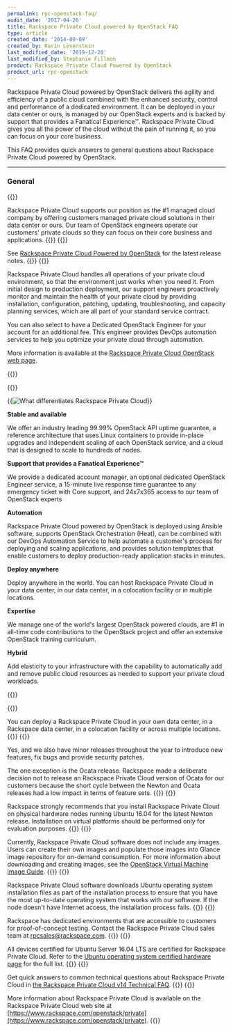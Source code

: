 ```yaml
---
permalink: rpc-openstack-faq/
audit_date: '2017-04-26'
title: Rackspace Private Cloud powered by OpenStack FAQ
type: article
created_date: '2014-09-09'
created_by: Karin Levenstein
last_modified_date: '2019-12-20'
last_modified_by: Stephanie Fillmon
product: Rackspace Private Cloud Powered by OpenStack
product_url: rpc-openstack
---
```


Rackspace Private Cloud powered by OpenStack delivers the agility and
efficiency of a public cloud combined with the enhanced security, control and
performance of a dedicated environment.  It can be deployed in your data center
or ours, is managed by our OpenStack experts and is backed by support that provides a Fanatical Experience&trade;. Rackspace Private Cloud gives you all the power of the cloud without the pain of running it, so you can focus on your core business.

This FAQ provides quick answers to general questions about Rackspace Private Cloud powered by OpenStack.

---------

### General
{{<accordion title="How does Rackspace Private Cloud support Rackspace's position as the #1 managed cloud company?" col="in" href="accordion1">}}

Rackspace Private Cloud supports our position as the #1 managed cloud company
by offering customers managed private cloud solutions in their data center or
ours.  Our team of OpenStack engineers operate our customers' private clouds so
they can focus on their core business and applications.
{{</accordion>}}
{{<accordion title="What new enhancements were delivered with the latest release of Rackspace Private Cloud?" col="in" href="accordion2">}}

See [Rackspace Private Cloud Powered by OpenStack](/support/how-to//rpc-openstack/)
for the latest release notes.
{{</accordion>}}
{{<accordion title="What support services are available for Rackspace Private Cloud?" col="in" href="accordion3">}}

Rackspace Private Cloud handles all operations of your private cloud environment, so that the environment just works when you need it. From initial design to production deployment, our support engineers proactively monitor and maintain the health of your private cloud by providing installation, configuration, patching, updating, troubleshooting, and capacity planning services, which are all part of your standard service contract.

You can also select to have a Dedicated OpenStack Engineer for your account for an additional fee. This engineer provides DevOps automation services to help you optimize your private cloud through automation.

More information is available at the [Rackspace Private Cloud OpenStack web page](https://www.rackspace.com/openstack/private).

{{</accordion>}}

{{<accordion title="What are Rackspace Private Cloud's main differentiators?" col="in" href="accordion4" hasImage="true">}}

{{<image alt="What differentiates Rackspace Private Cloud" src="rpc-differentiators.png" title="What differentiates Rackspace Private Cloud">}}

**Stable and available**

We offer an industry leading 99.99% OpenStack API uptime guarantee, a reference architecture that uses Linux containers to provide in-place upgrades and independent scaling of each OpenStack service, and a cloud that is designed to scale to hundreds of nodes.

**Support that provides a Fanatical Experience&trade;**

We provide a dedicated account manager, an optional dedicated OpenStack Engineer service, a 15-minute live response time guarantee to any emergency ticket with Core support, and 24x7x365 access to our team of OpenStack experts

**Automation**

Rackspace Private Cloud powered by OpenStack is deployed using Ansible software, supports OpenStack Orchestration (Heat), can be combined with our DevOps Automation Service to help automate a customer's process for deploying and scaling applications, and provides solution templates that enable customers to deploy production-ready application stacks in minutes.

**Deploy anywhere**

Deploy anywhere in the world.  You can host Rackspace Private Cloud in your data center, in our data center, in a colocation facility or in multiple locations.

**Expertise**

We manage one of the world's largest OpenStack powered clouds, are #1 in all-time code contributions to the OpenStack project and offer an extensive OpenStack training curriculum.

**Hybrid**

Add elasticity to your infrastructure with the capability to automatically add and remove public cloud resources as needed to support your private cloud workloads.

{{</accordion>}}

{{<accordion title="Where can I deploy Rackspace Private Cloud?" col="in" href="accordion5">}}

You can deploy a Rackspace Private Cloud in your own data center, in a Rackspace
data center, in a colocation facility or across multiple locations.
{{</accordion>}}
{{<accordion title="Is Rackspace Private Cloud updated with each new OpenStack version release (i.e. Mikata, Newton, Ocata)?" col="in" href="accordion6">}}

Yes, and we also have minor releases throughout the year to introduce new features, fix bugs and provide security patches.

The one exception is the Ocata release. Rackspace made a deliberate decision not to release an Rackspace Private Cloud version of Ocata for our customers because the short cycle between the Newton and Ocata releases had a low impact in terms of feature sets.
{{</accordion>}}
{{<accordion title="Can I install Rackspace Private Cloud on virtual machines?" col="in" href="accordion7">}}

Rackspace strongly recommends that you install Rackspace Private Cloud on
physical hardware nodes running Ubuntu 16.04 for the latest Newton release. Installation on virtual platforms should be performed only for evaluation purposes.
{{</accordion>}}
{{<accordion title="Does Rackspace Private Cloud come with any images?" col="in" href="accordion8">}}

Currently, Rackspace Private Cloud software does not include any images. Users can create their own images and populate those images into Glance image repository for on-demand consumption. For more information about downloading and creating images, see the [OpenStack Virtual Machine Image Guide](https://docs.openstack.org/image-guide/content/).
{{</accordion>}}
{{<accordion title="Why does the node IP address need to have Internet access?" col="in" href="accordion9">}}

Rackspace Private Cloud software downloads Ubuntu operating system installation files as part of
the installation process to ensure that you have the most up-to-date operating
system that works with our software. If the node doesn't have Internet access,
the installation process fails.
{{</accordion>}}
{{<accordion title="Can customers test Rackspace Private Cloud before they buy it?" col="in" href="accordion10">}}

Rackspace has dedicated environments that are accessible to customers for
proof-of-concept testing. Contact the Rackspace Private Cloud sales team
at [rpcsales@rackspace.com](mailto:rpcsales@rackspace.com).
{{</accordion>}}
{{<accordion title="What devices are certified for Rackspace Private Cloud compute nodes?" col="in" href="accordion11">}}

All devices certified for Ubuntu Server 16.04 LTS are certified for Rackspace Private Cloud. Refer to the [Ubuntu operating system certified hardware page](https://www.ubuntu.com/certification/server/) for the full list.
{{</accordion>}}
{{<accordion title="Where can I get more technical information?" col="in" href="accordion12">}}

Get quick answers to common technical questions about Rackspace Private Cloud
in [the Rackspace Private Cloud v14 Technical FAQ](https://docs.rackspace.com/docs/private-cloud/rpc/v14/rpc-faq-external/).
{{</accordion>}}
{{<accordion title="Where can I learn more?" col="in" href="accordion13">}}

More information about Rackspace Private Cloud is available on the Rackspace
Private Cloud web site at
[https://www.rackspace.com/openstack/private](https://www.rackspace.com/openstack/private).
{{</accordion>}}
